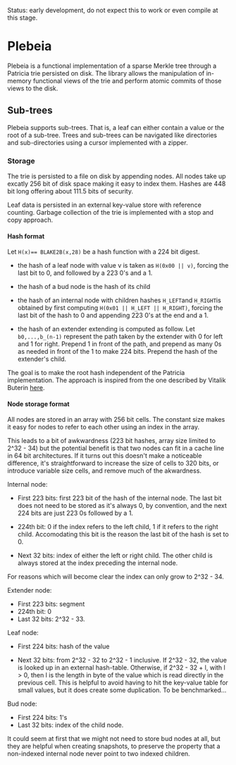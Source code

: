 Status: early development, do not expect this to work or even compile at this stage.

# Plebeia

Plebeia is a functional implementation of a sparse Merkle tree through a Patricia trie persisted
on disk. The library allows the manipulation of in-memory functional views of the trie and perform
atomic commits of those views to the disk.

## Sub-trees

Plebeia supports sub-trees. That is, a leaf can either contain a value or the root of a sub-tree. Trees
and sub-trees can be navigated like directories and sub-directories using a cursor implemented with
a zipper.

### Storage

The trie is persisted to a file on disk by appending nodes. All nodes take up excatly 256 bit of disk
space making it easy to index them. Hashes are 448 bit long offering about 111.5 bits of security.

Leaf data is persisted in an external key-value store with reference counting. Garbage collection of
the trie is implemented with a stop and copy approach.

#### Hash format


Let `H(x)== BLAKE2B(x,28)` be a hash function with a 224 bit digest.


  - the hash of a leaf node with value v is taken as `H(0x00 || v)`, forcing the last
    bit to 0, and followed by a 223 0's and a 1.

  - the hash of a bud node is the hash of its child

  - the hash of an internal node with children hashes `H_LEFT`and `H_RIGHT`is obtained by
    first computing `H(0x01 || H_LEFT || H_RIGHT)`, forcing the last bit of
    the hash to 0 and appending 223 0's at the end and a 1.

  - the hash of an extender extending is computed as follow. Let `b0,...,b_(n-1)`
    represent the path taken by the extender with 0 for left and 1 for right.
    Prepend 1 in front of the path, and prepend as many 0s as needed in front
    of the 1 to make 224 bits. Prepend the hash of the extender's child.

The goal is to make the root hash independent of the Patricia implementation. The approach
is inspired from the one described by Vitalik Buterin [here](https://ethresear.ch/t/optimizing-sparse-merkle-trees/3751/14).

#### Node storage format

All nodes are stored in an array with 256 bit cells. The constant size makes it easy for nodes
to refer to each other using an index in the array.

This leads to a bit of awkwardness (223 bit hashes, array size limited to 2^32 - 34)
but the potential benefit is that two nodes can fit in a cache line in 64 bit architectures.
If it turns out this doesn't make a noticeable difference, it's straightforward to increase
the size of cells to 320 bits, or introduce variable size cells, and remove much of the
akwardness.

Internal node:

 - First 223 bits: first 223 bit of the hash of the internal node. The last bit does not
 need to be stored as it's always 0, by convention, and the next 224 bits are just 223 0s
 followed by a 1.

 - 224th bit: 0 if the index refers to the left child, 1 if it refers to the right child.
   Accomodating this bit is the reason the last bit of the hash is set to 0.

 - Next 32 bits: index of either the left or right child. The other child is always stored
   at the index preceding the internal node.

For reasons which will become clear the index can only grow to 2^32 - 34.

Extender node:

 - First 223 bits: segment
 - 224th bit: 0
 - Last 32 bits: 2^32 - 33.

Leaf node:

 - First 224 bits: hash of the value

 - Next 32 bits: from 2^32 - 32  to 2^32 - 1 inclusive. If 2^32 - 32, the value is
   looked up in an external hash-table. Otherwise, if 2^32 - 32 + l, with l > 0,
   then l is the length in byte of the value which is read directly in the
   previous cell. This is helpful to avoid having to hit the  key-value table for
   small values, but it does create some duplication. To be benchmarked...

Bud node:

 - First 224 bits: 1's
 - Last 32 bits: index of the child node.

 It could seem at first that we might not need to store bud nodes at all, but they are
 helpful when creating snapshots, to preserve the property that a non-indexed
 internal node never point to two indexed children.
